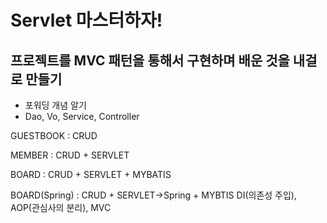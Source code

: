 # Servlet 마스터하자!


## 프로젝트를 MVC 패턴을 통해서 구현하며 배운 것을 내걸로 만들기

- 포워딩 개념 알기
- Dao, Vo, Service, Controller

GUESTBOOK : CRUD

MEMBER : CRUD + SERVLET

BOARD : CRUD + SERVLET + MYBATIS

BOARD(Spring) : CRUD + SERVLET->Spring + MYBTIS
                DI(의존성 주입), AOP(관심사의 분리), MVC